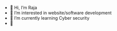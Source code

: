- 👋 Hi, I’m Raja
- 👀 I’m interested in website/software development
- 🌱 I’m currently learning Cyber security
- 💞️ 

<!---
g00351263/g00351263 is a ✨ special ✨ repository because its `README.md` (this file) appears on your GitHub profile.
You can click the Preview link to take a look at your changes.
--->
